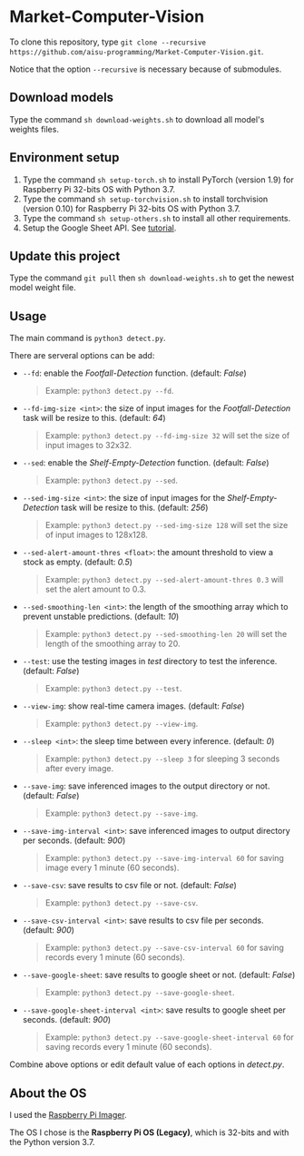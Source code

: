 # Market-Computer-Vision
To clone this repository, type `git clone --recursive https://github.com/aisu-programming/Market-Computer-Vision.git`.

Notice that the option `--recursive` is necessary because of submodules.

## Download models
Type the command `sh download-weights.sh` to download all model's weights files.

## Environment setup
1. Type the command `sh setup-torch.sh` to install PyTorch (version 1.9) for Raspberry Pi 32-bits OS with Python 3.7.
2. Type the command `sh setup-torchvision.sh` to install torchvision (version 0.10) for Raspberry Pi 32-bits OS with Python 3.7.
3. Type the command `sh setup-others.sh` to install all other requirements.
4. Setup the Google Sheet API. See [tutorial](https://github.com/aisu-programming/Market-Computer-Vision/blob/main/GOOGLE_SHEET_API_TUTORIAL.md).

## Update this project
Type the command `git pull` then `sh download-weights.sh` to get the newest model weight file.

## Usage
The main command is `python3 detect.py`.

There are serveral options can be add:

- `--fd`: enable the *Footfall-Detection* function. (default: *False*)
  > Example: `python3 detect.py --fd`.
- `--fd-img-size <int>`: the size of input images for the *Footfall-Detection* task will be resize to this. (default: *64*)
  > Example: `python3 detect.py --fd-img-size 32` will set the size of input images to 32x32.

<!--
- `--vis-full-thres`: if the prediction amount of input is more than this value, it will be classify to "Full" status. (default: _70_)
- `--vis-less-thres`: if the prediction amount of input is more than this value, it will be classify to "Less" status. (default: _30_)
  > Example: `python3 detect.py --vis-full-thres 60 --vis-less-thres 40` will view a 50% amount prediction as "Less" status.
- `--vis-smoothing-len`: the length of the smoothing array which to prevent unstable predictions. (default: _10_)
-->

- `--sed`: enable the *Shelf-Empty-Detection* function. (default: *False*)
  > Example: `python3 detect.py --sed`.
- `--sed-img-size <int>`: the size of input images for the *Shelf-Empty-Detection* task will be resize to this. (default: *256*)
  > Example: `python3 detect.py --sed-img-size 128` will set the size of input images to 128x128.
- `--sed-alert-amount-thres <float>`: the amount threshold to view a stock as empty. (default: *0.5*)
  > Example: `python3 detect.py --sed-alert-amount-thres 0.3` will set the alert amount to 0.3.
- `--sed-smoothing-len <int>`: the length of the smoothing array which to prevent unstable predictions. (default: _10_)
  > Example: `python3 detect.py --sed-smoothing-len 20` will set the length of the smoothing array to 20.
- `--test`: use the testing images in *test* directory to test the inference. (default: _False_)
  > Example: `python3 detect.py --test`.
- `--view-img`: show real-time camera images. (default: _False_)
  > Example: `python3 detect.py --view-img`.
- `--sleep <int>`: the sleep time between every inference. (default: _0_)
  > Example: `python3 detect.py --sleep 3` for sleeping 3 seconds after every image.
- `--save-img`: save inferenced images to the output directory or not. (default: _False_)
  > Example: `python3 detect.py --save-img`.
- `--save-img-interval <int>`: save inferenced images to output directory per seconds. (default: _900_)
  > Example: `python3 detect.py --save-img-interval 60` for saving image every 1 minute (60 seconds).
- `--save-csv`: save results to csv file or not. (default: _False_)
  > Example: `python3 detect.py --save-csv`.
- `--save-csv-interval <int>`: save results to csv file per seconds. (default: _900_)
  > Example: `python3 detect.py --save-csv-interval 60` for saving records every 1 minute (60 seconds).
- `--save-google-sheet`: save results to google sheet or not. (default: _False_)
  > Example: `python3 detect.py --save-google-sheet`.
- `--save-google-sheet-interval <int>`: save results to google sheet per seconds. (default: *900*)
  > Example: `python3 detect.py --save-google-sheet-interval 60` for saving records every 1 minute (60 seconds).

Combine above options or edit default value of each options in *detect.py*.

## About the OS
I used the [Raspberry Pi Imager](https://www.raspberrypi.com/software/).

The OS I chose is the **Raspberry Pi OS (Legacy)**, which is 32-bits and with the Python version 3.7.
